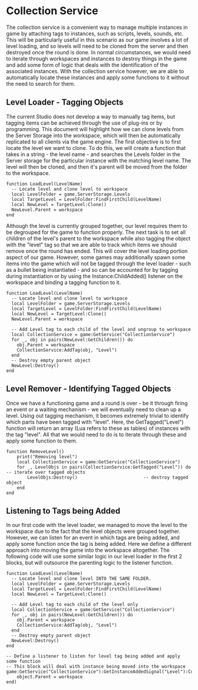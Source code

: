 <h1> Collection Service</h1>
The collection service is a convenient way to manage multiple instances in game by attaching tags to instances, such as scripts, levels, sounds, etc. This will be particularly useful in this scenario as our game involves a lot of level loading, and so levels will need to be cloned from the server and then destroyed once the round is done. In normal circumstances, we would need to iterate through workspaces and instances to destroy things in the game and add some form of logic that deals with the identification of the associated instances. With the collection service however, we are able to automatically locate these instances and apply some functions to it without the need to search for them.

<h2> Level Loader - Tagging Objects </h2>
The current Studio does not develop a way to manually tag items, but tagging items can be achieved through the use of plug-ins or by programming. This document will highlight how we can clone levels from the Server Storage into the workspace, which will then be automatically replicated to all clients via the game engine. The first objective is to first locate the level we want to clone. To do this, we will create a function that takes in a string - the level name - and searches the Levels folder in the Server storage for the particular instance with the matching level name. The level will then be cloned, and then it's parent will be moved from the folder to the workspace.

```
function LoadLevel(LevelName)
  -- Locate level and clone level to workspace
  local LevelFolder = game.ServerStorage.Levels
  local TargetLevel = LevelFolder:FindFirstChild(LevelName)
  local NewLevel = TargetLevel:Clone()
  NewLevel.Parent = workspace
end
```

Although the level is currently grouped together, our level requires them to be degrouped for the game to function properly. The next task is to set all children of the level's parent to the workspace while also tagging the object with the "level" tag so that we are able to track which items we should remove once the round has ended. This will cover the level loading portion aspect of our game. However, some games may additionally spawn some items into the game which will not be tagged through the level loader - such as a bullet being instantiated - and so can be accounted for by tagging during instantiation or by using the Instance:ChildAdded() listener on the workspace and binding a tagging function to it.

```
function LoadLevel(LevelName)
  -- Locate level and clone level to workspace
  local LevelFolder = game.ServerStorage.Levels
  local TargetLevel = LevelFolder:FindFirstChild(LevelName)
  local NewLevel = TargetLevel:Clone()
  NewLevel.Parent = workspace

  -- Add Level tag to each child of the level and ungroup to workspace
  local CollectionService = game:GetService("CollectionService")
  for _, obj in pairs(NewLevel:GetChildren()) do
    obj.Parent = workspace
    CollectionService:AddTag(obj, "Level")
  end
  -- Destroy empty parent object
  NewLevel:Destroy()
end
```

<h2> Level Remover - Identifying Tagged Objects </h2>

Once we have a functioning game and a round is over - be it through firing an event or a waiting mechanism - we will eventually need to clean up a level. Using out tagging mechanism, it becomes extremely trivial to identify which parts have been tagged with "level". Here, the GetTagged("Level") function will return an array (Lua refers to these as tables) of instances with the tag "level". All that we would need to do is to iterate through these and apply some function to them.

```
function RemoveLevel()	
	print("Removing level")
	local CollectionService = game:GetService("CollectionService")
	for _, LevelObjs in pairs(CollectionService:GetTagged("Level")) do 		-- iterate over tagged objects
		LevelObjs:Destroy()							-- destroy tagged object
	end
end
```

<h2> Listening to Tags being Added </h2>
In our first code with the level loader, we managed to move the level to the workspace due to the fact that the level objects were grouped together. However, we can listen for an event in which tags are being added, and apply some function once the tag is being added. Here we define a different approach into moving the game into the workspace altogether. The following code will use some similar logic in our level loader in the first 2 blocks, but will outsource the parenting logic to the listener function.

```
function LoadLevel(LevelName)
  -- Locate level and clone level INTO THE SAME FOLDER.
  local LevelFolder = game.ServerStorage.Levels
  local TargetLevel = LevelFolder:FindFirstChild(LevelName)
  local NewLevel = TargetLevel:Clone()

  -- Add Level tag to each child of the level only
  local CollectionService = game:GetService("CollectionService")
  for _, obj in pairs(NewLevel:GetChildren()) do
    obj.Parent = workspace
    CollectionService:AddTag(obj, "Level")
  end
  -- Destroy empty parent object
  NewLevel:Destroy()
end

-- Define a listener to listen for level tag being added and apply some function
-- This block will deal with instance being moved into the workspace
game:GetService("CollectionService"):GetInstanceAddedSignal("Level"):Connect(function()
	object.Parent = workspace
end)
```

	
